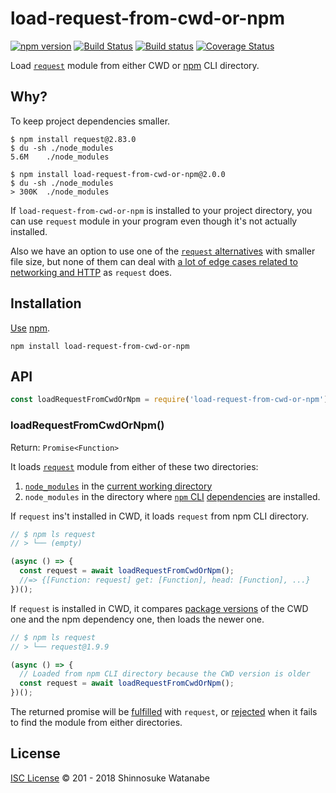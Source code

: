 # load-request-from-cwd-or-npm

[![npm version](https://img.shields.io/npm/v/load-request-from-cwd-or-npm.svg)](https://www.npmjs.com/package/load-request-from-cwd-or-npm)
[![Build Status](https://travis-ci.org/shinnn/load-request-from-cwd-or-npm.svg?branch=master)](https://travis-ci.org/shinnn/load-request-from-cwd-or-npm)
[![Build status](https://ci.appveyor.com/api/projects/status/6iihj63cx8t3pkf6/branch/master?svg=true)](https://ci.appveyor.com/project/ShinnosukeWatanabe/load-request-from-cwd-or-npm/branch/master)
[![Coverage Status](https://img.shields.io/coveralls/shinnn/load-request-from-cwd-or-npm.svg)](https://coveralls.io/github/shinnn/load-request-from-cwd-or-npm)

Load [`request`](https://www.npmjs.com/package/request) module from either CWD or [npm](https://www.npmjs.com/) CLI directory.

## Why?

To keep project dependencies smaller.

```console
$ npm install request@2.83.0
$ du -sh ./node_modules
5.6M	./node_modules
```

```console
$ npm install load-request-from-cwd-or-npm@2.0.0
$ du -sh ./node_modules
> 300K	./node_modules
```

If `load-request-from-cwd-or-npm` is installed to your project directory, you can use `request` module in your program even though it's not actually installed.

Also we have an option to use one of the [`request` alternatives](https://www.npmjs.com/browse/keyword/request) with smaller file size, but none of them can deal with [a lot of edge cases related to networking and HTTP](https://github.com/request/request/tree/master/tests) as `request` does.

## Installation

[Use](https://docs.npmjs.com/cli/install) [npm](https://docs.npmjs.com/getting-started/what-is-npm).

```
npm install load-request-from-cwd-or-npm
```

## API

```javascript
const loadRequestFromCwdOrNpm = require('load-request-from-cwd-or-npm');
```

### loadRequestFromCwdOrNpm()

Return: `Promise<Function>`

It loads [`request`](https://github.com/request/request) module from either of these two directories:

1. [`node_modules`](https://docs.npmjs.com/files/folders#node-modules) in the [current working directory](https://nodejs.org/api/process.html#process_process_cwd)
2. `node_modules` in the directory where [`npm` CLI](https://github.com/npm/npm) [dependencies](https://github.com/npm/npm/blob/v5.6.0/package.json#L36-L131) are installed.

If `request` ins't installed in CWD, it loads `request` from npm CLI directory.

```javascript
// $ npm ls request
// > └── (empty)

(async () => {
  const request = await loadRequestFromCwdOrNpm();
  //=> {[Function: request] get: [Function], head: [Function], ...}
})();
```

If `request` is installed in CWD, it compares [package versions](https://docs.npmjs.com/files/package.json#version) of the CWD one and the npm dependency one, then loads the newer one.

```javascript
// $ npm ls request
// > └── request@1.9.9

(async () => {
  // Loaded from npm CLI directory because the CWD version is older
  const request = await loadRequestFromCwdOrNpm();
})();
```

The returned promise will be [fulfilled](https://promisesaplus.com/#point-26) with `request`, or [rejected](https://promisesaplus.com/#point-30) when it fails to find the module from either directories.

## License

[ISC License](./LICENSE) © 201 - 2018 Shinnosuke Watanabe
